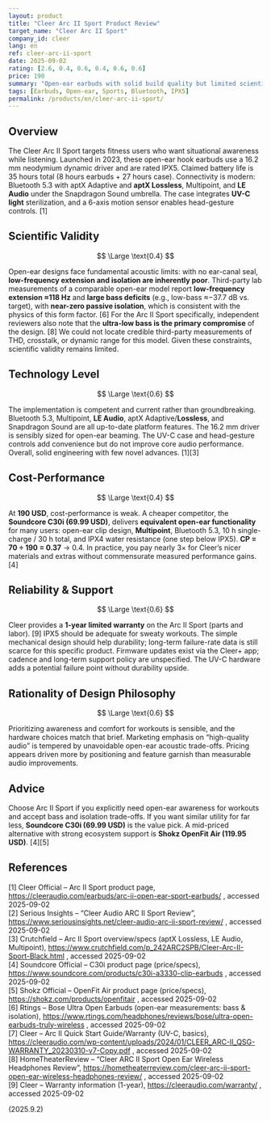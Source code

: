```yaml
---
layout: product
title: "Cleer Arc II Sport Product Review"
target_name: "Cleer Arc II Sport"
company_id: cleer
lang: en
ref: cleer-arc-ii-sport
date: 2025-09-02
rating: [2.6, 0.4, 0.6, 0.4, 0.6, 0.6]
price: 190
summary: "Open-ear earbuds with solid build quality but limited scientific validity due to open-ear design compromises; competent connectivity (Bluetooth 5.3, aptX Adaptive/Lossless, LE Audio) and thoughtful extras (UV-C case, head gestures) don’t overcome physics."
tags: [Earbuds, Open-ear, Sports, Bluetooth, IPX5]
permalink: /products/en/cleer-arc-ii-sport/
---
```


## Overview

The Cleer Arc II Sport targets fitness users who want situational awareness while listening. Launched in 2023, these open-ear hook earbuds use a 16.2 mm neodymium dynamic driver and are rated IPX5. Claimed battery life is 35 hours total (8 hours earbuds + 27 hours case). Connectivity is modern: Bluetooth 5.3 with aptX Adaptive and **aptX Lossless**, Multipoint, and **LE Audio** under the Snapdragon Sound umbrella. The case integrates **UV-C light** sterilization, and a 6-axis motion sensor enables head-gesture controls. [1]

## Scientific Validity

$$ \Large \text{0.4} $$

Open-ear designs face fundamental acoustic limits: with no ear-canal seal, **low-frequency extension and isolation are inherently poor**. Third-party lab measurements of a comparable open-ear model report **low-frequency extension ≈118 Hz** and **large bass deficits** (e.g., low-bass ≈−37.7 dB vs. target), with **near-zero passive isolation**, which is consistent with the physics of this form factor. [6] For the Arc II Sport specifically, independent reviewers also note that the **ultra-low bass is the primary compromise** of the design. [8] We could not locate credible third-party measurements of THD, crosstalk, or dynamic range for this model. Given these constraints, scientific validity remains limited.

## Technology Level

$$ \Large \text{0.6} $$

The implementation is competent and current rather than groundbreaking. Bluetooth 5.3, Multipoint, **LE Audio**, aptX Adaptive/**Lossless**, and Snapdragon Sound are all up-to-date platform features. The 16.2 mm driver is sensibly sized for open-ear beaming. The UV-C case and head-gesture controls add convenience but do not improve core audio performance. Overall, solid engineering with few novel advances. [1][3]

## Cost-Performance

$$ \Large \text{0.4} $$

At **190 USD**, cost-performance is weak. A cheaper competitor, the **Soundcore C30i (69.99 USD)**, delivers **equivalent open-ear functionality** for many users: open-ear clip design, **Multipoint**, Bluetooth 5.3, 10 h single-charge / 30 h total, and IPX4 water resistance (one step below IPX5). **CP = 70 ÷ 190 = 0.37** → 0.4. In practice, you pay nearly 3× for Cleer’s nicer materials and extras without commensurate measured performance gains. [4]

## Reliability & Support

$$ \Large \text{0.6} $$

Cleer provides a **1-year limited warranty** on the Arc II Sport (parts and labor). [9] IPX5 should be adequate for sweaty workouts. The simple mechanical design should help durability; long-term failure-rate data is still scarce for this specific product. Firmware updates exist via the Cleer+ app; cadence and long-term support policy are unspecified. The UV-C hardware adds a potential failure point without durability upside.

## Rationality of Design Philosophy

$$ \Large \text{0.6} $$

Prioritizing awareness and comfort for workouts is sensible, and the hardware choices match that brief. Marketing emphasis on “high-quality audio” is tempered by unavoidable open-ear acoustic trade-offs. Pricing appears driven more by positioning and feature garnish than measurable audio improvements.

## Advice

Choose Arc II Sport if you explicitly need open-ear awareness for workouts and accept bass and isolation trade-offs. If you want similar utility for far less, **Soundcore C30i (69.99 USD)** is the value pick. A mid-priced alternative with strong ecosystem support is **Shokz OpenFit Air (119.95 USD)**. [4][5]

## References

[1] Cleer Official – Arc II Sport product page, https://cleeraudio.com/earbuds/arc-ii-open-ear-sport-earbuds/ , accessed 2025-09-02  
[2] Serious Insights – “Cleer Audio ARC II Sport Review”, https://www.seriousinsights.net/cleer-audio-arc-ii-sport-review/ , accessed 2025-09-02  
[3] Crutchfield – Arc II Sport overview/specs (aptX Lossless, LE Audio, Multipoint), https://www.crutchfield.com/p_242ARC2SPB/Cleer-Arc-II-Sport-Black.html , accessed 2025-09-02  
[4] Soundcore Official – C30i product page (price/specs), https://www.soundcore.com/products/c30i-a3330-clip-earbuds , accessed 2025-09-02  
[5] Shokz Official – OpenFit Air product page (price/specs), https://shokz.com/products/openfitair , accessed 2025-09-02  
[6] Rtings – Bose Ultra Open Earbuds (open-ear measurements: bass & isolation), https://www.rtings.com/headphones/reviews/bose/ultra-open-earbuds-truly-wireless , accessed 2025-09-02  
[7] Cleer – Arc II Quick Start Guide/Warranty (UV-C, basics), https://cleeraudio.com/wp-content/uploads/2024/01/CLEER_ARC-II_QSG-WARRANTY_20230310-v7-Copy.pdf , accessed 2025-09-02  
[8] HomeTheaterReview – “Cleer ARC II Sport Open Ear Wireless Headphones Review”, https://hometheaterreview.com/cleer-arc-ii-sport-open-ear-wireless-headphones-review/ , accessed 2025-09-02  
[9] Cleer – Warranty information (1-year), https://cleeraudio.com/warranty/ , accessed 2025-09-02

(2025.9.2)

